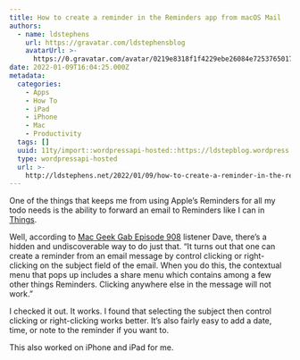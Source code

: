 ```yaml
---
title: How to create a reminder in the Reminders app from macOS Mail
authors:
  - name: ldstephens
    url: https://gravatar.com/ldstephensblog
    avatarUrl: >-
      https://0.gravatar.com/avatar/0219e8318f1f4229ebe26084e7253765017f43ca0c631be37dc6d0b8ad6e40a4?s=96&d=identicon&r=G
date: 2022-01-09T16:04:25.000Z
metadata:
  categories:
    - Apps
    - How To
    - iPad
    - iPhone
    - Mac
    - Productivity
  tags: []
  uuid: 11ty/import::wordpressapi-hosted::https://ldstepblog.wordpress.com/?p=3229
  type: wordpressapi-hosted
  url: >-
    http://ldstephens.net/2022/01/09/how-to-create-a-reminder-in-the-reminders-app-from-macos-mail/
---
```

One of the things that keeps me from using Apple’s Reminders for all my todo needs is the ability to forward an email to Reminders like I can in [Things](https://culturedcode.com/things/).

Well, according to [Mac Geek Gab Episode 908](https://www.macobserver.com/podcasts/macgeekgab-908/) listener Dave, there’s a hidden and undiscoverable way to do just that. “It turns out that one can create a reminder from an email message by control clicking or right-clicking on the subject field of the email. When you do this, the contextual menu that pops up includes a share menu which contains among a few other things Reminders. Clicking anywhere else in the message will not work.”

I checked it out. It works. I found that selecting the subject then control clicking or right-clicking works better. It’s also fairly easy to add a date, time, or note to the reminder if you want to.

This also worked on iPhone and iPad for me.